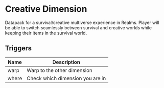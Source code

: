 # Creative Dimension
Datapack for a survival/creative multiverse experience in Realms. Player will be able to switch seamlessly between survival and creative worlds while keeping their items in the survival world.

## Triggers

| Name | Description |
| ---- | ----------- |
| warp | Warp to the other dimension |
| where | Check which dimension you are in |
